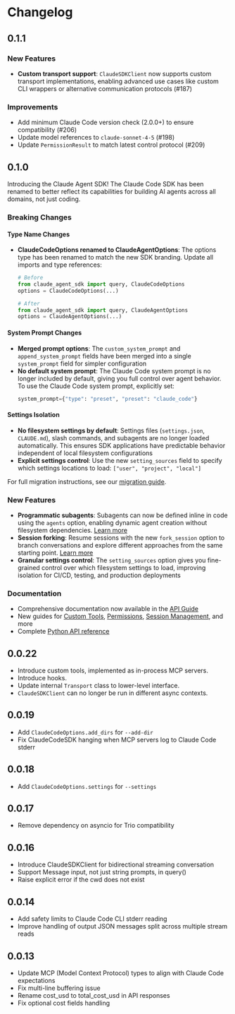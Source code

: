# Changelog

## 0.1.1

### New Features

- **Custom transport support**: `ClaudeSDKClient` now supports custom transport implementations, enabling advanced use cases like custom CLI wrappers or alternative communication protocols (#187)

### Improvements

- Add minimum Claude Code version check (2.0.0+) to ensure compatibility (#206)
- Update model references to `claude-sonnet-4-5` (#198)
- Update `PermissionResult` to match latest control protocol (#209)

## 0.1.0

Introducing the Claude Agent SDK! The Claude Code SDK has been renamed to better reflect its capabilities for building AI agents across all domains, not just coding.

### Breaking Changes

#### Type Name Changes
- **ClaudeCodeOptions renamed to ClaudeAgentOptions**: The options type has been renamed to match the new SDK branding. Update all imports and type references:
  ```python
  # Before
  from claude_agent_sdk import query, ClaudeCodeOptions
  options = ClaudeCodeOptions(...)

  # After
  from claude_agent_sdk import query, ClaudeAgentOptions
  options = ClaudeAgentOptions(...)
  ```

#### System Prompt Changes
- **Merged prompt options**: The `custom_system_prompt` and `append_system_prompt` fields have been merged into a single `system_prompt` field for simpler configuration
- **No default system prompt**: The Claude Code system prompt is no longer included by default, giving you full control over agent behavior. To use the Claude Code system prompt, explicitly set:
  ```python
  system_prompt={"type": "preset", "preset": "claude_code"}
  ```

#### Settings Isolation
- **No filesystem settings by default**: Settings files (`settings.json`, `CLAUDE.md`), slash commands, and subagents are no longer loaded automatically. This ensures SDK applications have predictable behavior independent of local filesystem configurations
- **Explicit settings control**: Use the new `setting_sources` field to specify which settings locations to load: `["user", "project", "local"]`

For full migration instructions, see our [migration guide](https://docs.claude.com/en/docs/claude-code/sdk/migration-guide).

### New Features

- **Programmatic subagents**: Subagents can now be defined inline in code using the `agents` option, enabling dynamic agent creation without filesystem dependencies. [Learn more](https://docs.claude.com/en/api/agent-sdk/subagents)
- **Session forking**: Resume sessions with the new `fork_session` option to branch conversations and explore different approaches from the same starting point. [Learn more](https://docs.claude.com/en/api/agent-sdk/sessions)
- **Granular settings control**: The `setting_sources` option gives you fine-grained control over which filesystem settings to load, improving isolation for CI/CD, testing, and production deployments

### Documentation

- Comprehensive documentation now available in the [API Guide](https://docs.claude.com/en/api/agent-sdk/overview)
- New guides for [Custom Tools](https://docs.claude.com/en/api/agent-sdk/custom-tools), [Permissions](https://docs.claude.com/en/api/agent-sdk/permissions), [Session Management](https://docs.claude.com/en/api/agent-sdk/sessions), and more
- Complete [Python API reference](https://docs.claude.com/en/api/agent-sdk/python)

## 0.0.22

- Introduce custom tools, implemented as in-process MCP servers.
- Introduce hooks.
- Update internal `Transport` class to lower-level interface.
- `ClaudeSDKClient` can no longer be run in different async contexts.

## 0.0.19

- Add `ClaudeCodeOptions.add_dirs` for `--add-dir`
- Fix ClaudeCodeSDK hanging when MCP servers log to Claude Code stderr

## 0.0.18

- Add `ClaudeCodeOptions.settings` for `--settings`

## 0.0.17

- Remove dependency on asyncio for Trio compatibility

## 0.0.16

- Introduce ClaudeSDKClient for bidirectional streaming conversation
- Support Message input, not just string prompts, in query()
- Raise explicit error if the cwd does not exist

## 0.0.14

- Add safety limits to Claude Code CLI stderr reading
- Improve handling of output JSON messages split across multiple stream reads

## 0.0.13

- Update MCP (Model Context Protocol) types to align with Claude Code expectations
- Fix multi-line buffering issue
- Rename cost_usd to total_cost_usd in API responses
- Fix optional cost fields handling

